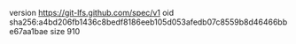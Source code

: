 version https://git-lfs.github.com/spec/v1
oid sha256:a4bd206fb1436c8bedf8186eeb105d053afedb07c8559b8d46466bbe67aa1bae
size 910
